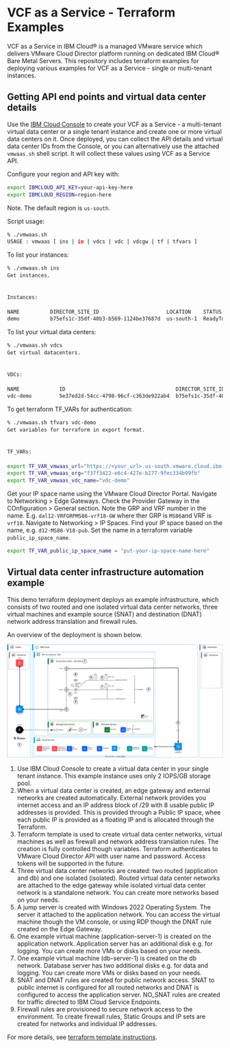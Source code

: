 # VCF as a Service - Terraform Examples

VCF as a Service in IBM Cloud® is a managed VMware service which delivers VMware Cloud Director platform running on dedicated IBM Cloud® Bare Metal Servers. This repository includes terraform examples for deploying various examples for VCF as a Service - single or multi-tenant instances.

## Getting API end points and virtual data center details

Use the [IBM Cloud Console](http://cloud.ibm.com/vmware) to create your VCF as a Service - a multi-tenant virtual data center or a single tenant instance and create one or more virtual data centers on it. Once deployed, you can collect the API details and virtual data center IDs from the Console, or you can alternatively use the attached `vmwaas.sh` shell script. It will collect these values using VCF as a Service API.

Configure your region and API key with:

```bash
export IBMCLOUD_API_KEY=your-api-key-here
export IBMCLOUD_REGION=region-here 
```

Note. The default region is `us-south`.

Script usage:

```bash
% ./vmwaas.sh
USAGE : vmwaas [ ins | in | vdcs | vdc | vdcgw | tf | tfvars ]
```


To list your instances:

```bash
% ./vmwaas.sh ins
Get instances.


Instances:

NAME          DIRECTOR_SITE_ID                      LOCATION    STATUS
demo          b75efs1c-35df-40b3-b569-1124be37687d  us-south-1  ReadyToUse
```


To list your virtual data centers:

```bash
% ./vmwaas.sh vdcs           
Get virtual datacenters.


VDCs:

NAME             ID                                    DIRECTOR_SITE_ID                      CRN
vdc-demo         5e37ed2d-54cc-4798-96cf-c363de922ab4  b75efs1c-35df-40b3-b569-1124be37687d  crn:v1:bluemix:public:vmware:us-south:...
```

To get terraform TF_VARs for authentication:

```bash
% ./vmwaas.sh tfvars vdc-demo
Get variables for terraform in export format.


TF_VARs:

export TF_VAR_vmwaas_url="https://<your_url>.us-south.vmware.cloud.ibm.com/api"
export TF_VAR_vmwaas_org="f37f3422-e6c4-427e-b277-9fec334b99fb"
export TF_VAR_vmwaas_vdc_name="vdc-demo"

```


Get your IP space name using the VMware Cloud Director Portal. Navigate to Networking > Edge Gateways. Check the Provider Gateway in the COnfiguration > General section. Note the GRP and VRF number in the name. E.g. `dal12-VRFGRPMS86-vrf18-GW` where ther GRP is `MS86`and VRF is `vrf18`. Navigate to Networking > IP Spaces. Find your IP space based on the name, e.g. `d12-MS86-V18-pub`. Set the name in a terraform variable `public_ip_space_name`.

```bash
export TF_VAR_public_ip_space_name = "put-your-ip-space-name-here"

```


## Virtual data center infrastructure automation example

This demo terraform deployment deploys an example infrastructure, which consists of two routed and one isolated virtual data center networks, three virtual machines and example source (SNAT) and destination (DNAT) network address translation and firewall rules. 

An overview of the deployment is shown below.

![Basic infrastructure](./images/diagrams-tf-vmwaas-basic.svg)

1. Use IBM Cloud Console to create a virtual data center in your single tenant instance. This example instance uses only 2 IOPS/GB storage pool.
2. When a virtual data center is created, an edge gateway and external networks are created automatically. External network provides you internet access and an IP address block of /29 with 8 usable public IP addresses is provided. This is provided through a Public IP space, whee each public IP is provided as a floating IP and is allocated through the Terraform.
3. Terraform template is used to create virtual data center networks, virtual machines as well as firewall and network address translation rules. The creation is fully controlled though variables. Terraform authenticates to VMware Cloud Director API with user name and password. Access tokens will be supported in the future.
4. Three virtual data center networks are created: two routed (application and db) and one isolated (isolated). Routed virtual data center networks are attached to the edge gateway while isolated virtual data center network is a standalone network. You can create more networks based on your needs.
5. A jump server is created with Windows 2022 Operating System. The server it attached to the application network. You can access the virtual machine though the VM console, or using RDP though the DNAT rule created on the Edge Gateway.
6. One example virtual machine (application-server-1) is created on the application network. Application server has an additional disk e.g. for logging. You can create more VMs or disks based on your needs.
7. One example virtual machine (db-server-1) is created on the db network. Database server has two additional disks e.g. for data and logging. You can create more VMs or disks based on your needs.
8. SNAT and DNAT rules are created for public network access. SNAT to public internet is configured for all routed networks and DNAT is configured to access the application server. NO_SNAT rules are created for traffic directed to IBM Cloud Service Endpoints.
9. Firewall rules are provisioned to secure network access to the environment. To create firewall rules, Static Groups and IP sets are created for networks and individual IP addresses.

For more details, see [terraform template instructions](./vdc_demo_infrastucture.md).